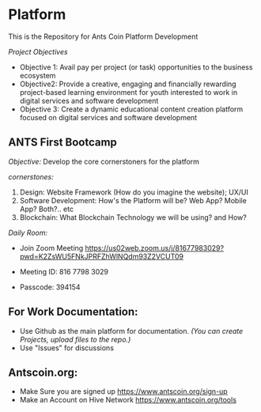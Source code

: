 # Platform
This is the Repository for Ants Coin Platform Development

*Project Objectives*

- Objective 1: Avail pay per project (or task) opportunities to the business ecosystem
- Objective2: Provide a creative, engaging and financially rewarding project-based learning environment for youth interested to work in digital services and software development
- Objective 3: Create a dynamic educational content creation platform focused on digital services and software development


## ANTS First Bootcamp
*Objective:*
Develop the core cornerstoners for the platform

*cornerstones:*
1. Design: Website Framework (How do you imagine the website); UX/UI
2. Software Development: How's the Platform will be? Web App? Mobile App? Both?.. etc
3. Blockchain: What Blockchain Technology we will be using? and How?

*Daily Room:*

- Join Zoom Meeting
https://us02web.zoom.us/j/81677983029?pwd=K2ZsWU5FNkJPRFZhWlNQdm93Z2VCUT09

- Meeting ID: 816 7798 3029
- Passcode: 394154

## For Work Documentation:
- Use Github as the main platform for documentation. *(You can create Projects, upload files to the repo.)*
- Use "Issues" for discussions

## Antscoin.org:
- Make Sure you are signed up https://www.antscoin.org/sign-up
- Make an Account on Hive Network https://www.antscoin.org/tools
